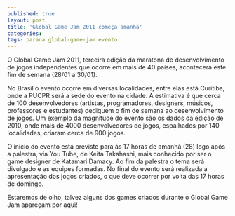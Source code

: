 ```yaml
---
published: true
layout: post
title: 'Global Game Jam 2011 começa amanhã'
categories: 
tags: parana global-game-jam evento
---
```

O Global Game Jam 2011, terceira edi&#231;&#227;o da maratona de desenvolvimento de jogos independentes que ocorre em mais de 40 pa&#237;ses, acontecer&#225; este fim de semana (28/01 a 30/01). 
 

No Brasil o evento ocorre em diversas localidades, entre elas est&#225; Curitiba, onde a PUCPR ser&#225; a sede do evento na cidade. A estimativa &#233; que cerca de 100 desenvolvedores (artistas, programadores, designers, m&#250;sicos, professores e estudantes) dediquem o fim de semana ao desenvolvimento de jogos.
Um exemplo da magnitude do evento s&#227;o os dados da edi&#231;&#227;o de 2010, onde mais de 4000 desenvolvedores de jogos, espalhados por 140 localidades, criaram cerca de 900 jogos.
 

 
O in&#237;cio do evento est&#225; previsto para &#224;s 17 horas de amanh&#227; (28) logo ap&#243;s a palestra, via You Tube, de Keita Takahashi, mais conhecido por ser o game designer de Katamari Damacy. Ao fim da palestra o tema ser&#225; divulgado e as equipes formadas. No final do evento ser&#225; realizada a apresenta&#231;&#227;o dos jogos criados, o que deve ocorrer por volta das 17 horas de domingo.
 
Estaremos de olho, talvez alguns dos games criados durante o Global Game Jam apare&#231;am por aqui!
